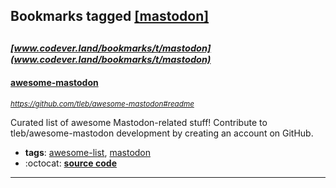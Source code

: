 ## Bookmarks tagged [[mastodon]](https://www.codever.land/search?q=[mastodon])

_<sup><sup>[www.codever.land/bookmarks/t/mastodon](www.codever.land/bookmarks/t/mastodon)</sup></sup>_
---
#### [awesome-mastodon](https://github.com/tleb/awesome-mastodon#readme)
_<sup>https://github.com/tleb/awesome-mastodon#readme</sup>_

Curated list of awesome Mastodon-related stuff! Contribute to tleb/awesome-mastodon development by creating an account on GitHub.
* **tags**: [awesome-list](../tagged/awesome-list.md), [mastodon](../tagged/mastodon.md)
* :octocat: **[source code](https://github.com/tleb/awesome-mastodon#readme)**
---
